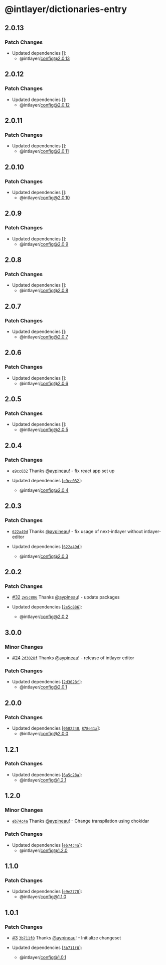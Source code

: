 # @intlayer/dictionaries-entry

## 2.0.13

### Patch Changes

- Updated dependencies []:
  - @intlayer/config@2.0.13

## 2.0.12

### Patch Changes

- Updated dependencies []:
  - @intlayer/config@2.0.12

## 2.0.11

### Patch Changes

- Updated dependencies []:
  - @intlayer/config@2.0.11

## 2.0.10

### Patch Changes

- Updated dependencies []:
  - @intlayer/config@2.0.10

## 2.0.9

### Patch Changes

- Updated dependencies []:
  - @intlayer/config@2.0.9

## 2.0.8

### Patch Changes

- Updated dependencies []:
  - @intlayer/config@2.0.8

## 2.0.7

### Patch Changes

- Updated dependencies []:
  - @intlayer/config@2.0.7

## 2.0.6

### Patch Changes

- Updated dependencies []:
  - @intlayer/config@2.0.6

## 2.0.5

### Patch Changes

- Updated dependencies []:
  - @intlayer/config@2.0.5

## 2.0.4

### Patch Changes

- [`e9cc032`](https://github.com/aymericzip/intlayer/commit/e9cc03211e3a86daa169c2e711566e202644f1d5) Thanks [@aypineau](https://github.com/aymericzip)! - fix react app set up

- Updated dependencies [[`e9cc032`](https://github.com/aymericzip/intlayer/commit/e9cc03211e3a86daa169c2e711566e202644f1d5)]:
  - @intlayer/config@2.0.4

## 2.0.3

### Patch Changes

- [`622a49d`](https://github.com/aymericzip/intlayer/commit/622a49d4eaf8477f3b42579a3fc27a3fefd41043) Thanks [@aypineau](https://github.com/aymericzip)! - fix usage of next-intlayer without intlayer-editor

- Updated dependencies [[`622a49d`](https://github.com/aymericzip/intlayer/commit/622a49d4eaf8477f3b42579a3fc27a3fefd41043)]:
  - @intlayer/config@2.0.3

## 2.0.2

### Patch Changes

- [#32](https://github.com/aymericzip/intlayer/pull/32) [`2e5c886`](https://github.com/aymericzip/intlayer/commit/2e5c886169ccdbd16611b77d55e9892ca699ab8d) Thanks [@aypineau](https://github.com/aymericzip)! - update packages

- Updated dependencies [[`2e5c886`](https://github.com/aymericzip/intlayer/commit/2e5c886169ccdbd16611b77d55e9892ca699ab8d)]:
  - @intlayer/config@2.0.2

## 3.0.0

### Minor Changes

- [#24](https://github.com/aymericzip/intlayer/pull/24) [`2d3028f`](https://github.com/aymericzip/intlayer/commit/2d3028f85cc58e554f2a219bf3ceedbceac7c716) Thanks [@aypineau](https://github.com/aymericzip)! - release of intlayer editor

### Patch Changes

- Updated dependencies [[`2d3028f`](https://github.com/aymericzip/intlayer/commit/2d3028f85cc58e554f2a219bf3ceedbceac7c716)]:
  - @intlayer/config@2.0.1

## 2.0.0

### Patch Changes

- Updated dependencies [[`0582240`](https://github.com/aymericzip/intlayer/commit/058224018537c06a95f5f8484213d20a00500c7a), [`878e41a`](https://github.com/aymericzip/intlayer/commit/878e41a8309bfc3f191a5b09a50d0aced57d4ccc)]:
  - @intlayer/config@2.0.0

## 1.2.1

### Patch Changes

- Updated dependencies [[`6a5c28a`](https://github.com/aymericzip/intlayer/commit/6a5c28a2d5916b3a6c4e91d48bcdd3e6158cfa87)]:
  - @intlayer/config@1.2.1

## 1.2.0

### Minor Changes

- [`eb74c4a`](https://github.com/aymericzip/intlayer/commit/eb74c4aa84b08b5f2dc1f8d13d91183328f4e285) Thanks [@aypineau](https://github.com/aymericzip)! - Change transpilation using chokidar

### Patch Changes

- Updated dependencies [[`eb74c4a`](https://github.com/aymericzip/intlayer/commit/eb74c4aa84b08b5f2dc1f8d13d91183328f4e285)]:
  - @intlayer/config@1.2.0

## 1.1.0

### Patch Changes

- Updated dependencies [[`e9e2778`](https://github.com/aymericzip/intlayer/commit/e9e2778bde46a9d3d2fd1570f47935b5bd4d6886)]:
  - @intlayer/config@1.1.0

## 1.0.1

### Patch Changes

- [#3](https://github.com/aymericzip/intlayer/pull/3) [`3b711f0`](https://github.com/aymericzip/intlayer/commit/3b711f04c6e63f211e5c5d234fe5ee7dcf24bd38) Thanks [@aypineau](https://github.com/aymericzip)! - Initialize changeset

- Updated dependencies [[`3b711f0`](https://github.com/aymericzip/intlayer/commit/3b711f04c6e63f211e5c5d234fe5ee7dcf24bd38)]:
  - @intlayer/config@1.0.1
